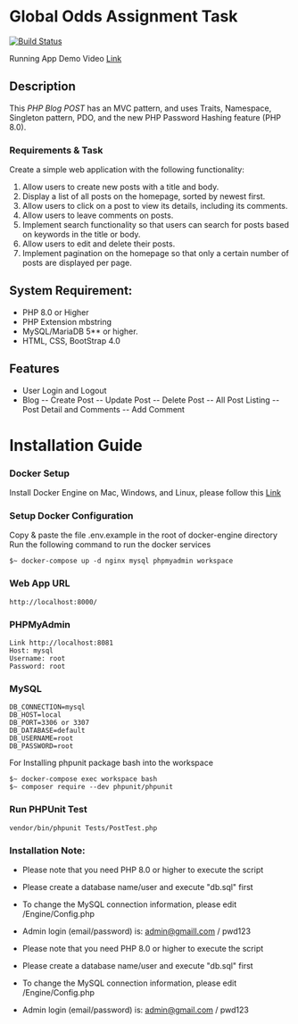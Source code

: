# Global Odds Assignment Task

[![Build Status](https://travis-ci.org/joemccann/dillinger.svg?branch=master)](https://travis-ci.org/joemccann/dillinger)

Running App Demo Video [Link]([https://docs.docker.com/engine/install/](https://www.loom.com/share/e0127a4bdd5242a081ca01388bb4bc2e?sid=5ae26a5e-4d74-4bda-9dbd-83cb9263820f))


## Description

This *PHP Blog POST* has an MVC pattern, and uses Traits, Namespace, Singleton pattern, PDO, and the new PHP Password Hashing feature (PHP 8.0).

### Requirements & Task 
Create a simple web application with the following functionality:
1. Allow users to create new posts with a title and body.
2. Display a list of all posts on the homepage, sorted by newest first.
3. Allow users to click on a post to view its details, including its comments.
4. Allow users to leave comments on posts.
5. Implement search functionality so that users can search for posts based on
keywords in the title or body.
6. Allow users to edit and delete their posts.
7. Implement pagination on the homepage so that only a certain number of posts are
displayed per page.

## System Requirement:
- PHP 8.0 or Higher
- PHP Extension mbstring
- MySQL/MariaDB 5** or higher.
- HTML, CSS, BootStrap 4.0

## Features
- User Login and Logout
- Blog
-- Create Post
-- Update Post
-- Delete Post
-- All Post Listing
-- Post Detail and Comments
-- Add Comment

# Installation Guide

### Docker Setup 

Install Docker Engine on Mac, Windows, and Linux, please follow this [Link](https://docs.docker.com/engine/install/)

### Setup Docker Configuration

Copy & paste the file .env.example in the root of docker-engine directory
Run the following command to run the docker services
``` 
$~ docker-compose up -d nginx mysql phpmyadmin workspace
```

### Web App URL
```
http://localhost:8000/
```

### PHPMyAdmin

```
Link http://localhost:8081
Host: mysql
Username: root
Password: root
```

### MySQL
```
DB_CONNECTION=mysql
DB_HOST=local
DB_PORT=3306 or 3307
DB_DATABASE=default
DB_USERNAME=root
DB_PASSWORD=root
```

For Installing phpunit package bash into the workspace
```
$~ docker-compose exec workspace bash
$~ composer require --dev phpunit/phpunit
```
### Run PHPUnit Test
```
vendor/bin/phpunit Tests/PostTest.php
```

### Installation Note:
- Please note that you need PHP 8.0 or higher to execute the script
- Please create a database name/user and execute "db.sql" first
- To change the MySQL connection information, please edit /Engine/Config.php
- Admin login (email/password) is: admin@gmaill.com / pwd123


- Please note that you need PHP 8.0 or higher to execute the script
- Please create a database name/user and execute "db.sql" first
- To change the MySQL connection information, please edit /Engine/Config.php
- Admin login (email/password) is: admin@gmail.com / pwd123
